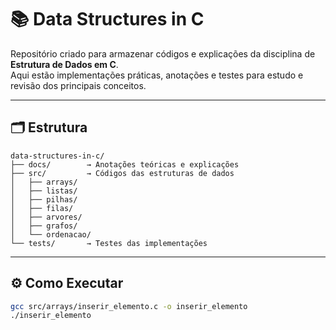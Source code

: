 # 📚 Data Structures in C

Repositório criado para armazenar códigos e explicações da disciplina de **Estrutura de Dados em C**.  
Aqui estão implementações práticas, anotações e testes para estudo e revisão dos principais conceitos.

---

## 🗂️ Estrutura

    data-structures-in-c/
    ├── docs/        → Anotações teóricas e explicações
    ├── src/         → Códigos das estruturas de dados
    │   ├── arrays/
    │   ├── listas/
    │   ├── pilhas/
    │   ├── filas/
    │   ├── arvores/
    │   ├── grafos/
    │   └── ordenacao/
    └── tests/       → Testes das implementações

---

## ⚙️ Como Executar

```bash
gcc src/arrays/inserir_elemento.c -o inserir_elemento
./inserir_elemento
```